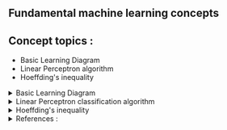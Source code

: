 ## Fundamental machine learning concepts

## Concept topics :
- Basic Learning Diagram
- Linear Perceptron algorithm
- Hoeffding's inequality

<details>
  <p>

  <summary>Basic Learning Diagram</summary>
  </p>

<p align="left"><img width=60% src="https://github.com/hilsdsg3/Machine_Learning_Fundamentels/blob/master/meta_data/Basic_Learning_Problem_Diagram.png"></p>
</details>

<details>
  <summary>Linear Perceptron classification algorithm </summary>
<details>
<summary>--- Background</summary>
<p>

One basic machine learning classification algorithim model is called the Linear Perceptron. The Linear Perceptron model attempts to classify values and result in a final linear equation. Some examples are basic credit approval and disease detection (malignent/benign). The perceptron uses certain criteria as x inputs and automatically adjusts the importance of the criteria based on traning data. Then the resulting perceptron algorithm is used to predict based on new instances of the same criteria for a binary result of yes/no.
</p>

```
Some examples
+1/-1 - Sensor signals
1/0 - Bits (computer)
True/False - Disease detection (cancer or not), fraud detection
Yes/No - Credit approval
```

On the left the model diagram, the inputs are denoted with an x and they are defined as the criteria conditions for yes/no. As an example is credit approval,  x1 may represent annual salary, x2 may represent credit length, and x3 may represent past deliquencies. Salary maybe more important than credit length so a factor is used for the inputs. Choosing the right importance or weights is the key to the perceptron algorithm. The weights are represented by the arrows. If these weights are adjusted correctly , the perceptron predicts the binary outcome , "yes" credit approval or "no" disapproval.      

<p float="left">
<img src="https://github.com/hilsdsg3/Machine_Learning_Fundamentels/blob/master/meta_data/Perceptron_diagram.png" width='300'><img src="https://github.com/hilsdsg3/Machine_Learning_Fundamentels/blob/master/meta_data/Perceptron_diagram2.png" width='300'>
</p>

To make the algorithm effective, training data becomes important to use as the algorithm modifies the importance or weights the characteristic conditions. Then the perceptron algorithm is used to accurately predict the outcome of new data. This new data contains the characteristic conditions and with the final percepton algorithm the result is an accurate approval/disapproval.

</details>

<details>
<summary>--- Perceptron Algorthim Overview</summary>

<p>

The general model equation evaluates each training set of data and classifies them result as a +1 or 0. These classifications can easily be changed to a +1/-1 instead of 1/0 but they must always be binary , either one or the other.  

<p align="left">
<img src="https://github.com/hilsdsg3/Machine_Learning_Fundamentels/blob/master/meta_data/general_perceptron_model_equation.svg"/>
</p>

<p>
```
Let's break this model down further:
- f(x) represents predicted output of the perception
- The weights (w) multiplied by the critera (x). That result is compared with 0.
- If the result is greater than 0 , f(x) is 1. If not then f(x) is 0.
- If f(x) is 1 then update the weights.
```
</p>

<p>

The following diagram shows the inputs as x variables and the weights or the importance of the inputs.
A new concept that is shown is the threshold or bias. This threshold is defined as the minimum criteria for a Yes or True result. All of these weights and the threshold is given an initial number for the perceptron to modify. The threshold initial number does not have to be correct because the perceptron will automatically converge on a final value.
</p>

<p align="center"><img width=60% src="https://github.com/hilsdsg3/Machine_Learning_Fundamentels/blob/master/meta_data/Perceptron_diagram_detail3.png"></p>

<p>

Let use a conceptual example of **Credit approval**. The input criteria (x) are items such as salary, previous deliquences, and credit history. These inputs are cast x_1,...,x_d. The weights would be the importance of each x criteria. The bias / threshold is the minimum criteria to approve/disapprove credit.

</p>

```
Inputs :
x1 = 1 : Salary
x2 = 0 : Previous deliquencies
x3 = 1 : Credit history

Weights :
w1 = 4 : Salary , most significant
w2 = 3 : Previous deliquencies
w3 = 2 : Credit history , least significant

Threshold = 3 : Minimal criteria for credit approval
```
The key to most algorithms including this one is the automatic adjustments of the weights and the threshold. 
The perceptron adjusts the weights based off of training data. This training data is pre-determined to be True/False.
If the perceptron finds a classification or a line that separates the training data into True/False, we have met our goal. Then an accurate prediction is applied to new data for classifying it into True/False using the new classification line.

</detail>

<p align="center"><img width=60% src="https://github.com/hilsdsg3/Machine_Learning_Fundamentels/blob/master/meta_data/Credit_approval_example.png"></p>

<p align="left">
<img src="https://github.com/hilsdsg3/Machine_Learning_Fundamentels/blob/master/meta_data/weighted_sum_equation.svg"/>
</p>
</details>

<details>
<summary>--- Perceptron magic</summary>
<p align="center"><img width=30% src="https://github.com/hilsdsg3/Machine_Learning_Fundamentels/blob/master/meta_data/Magic_pic.png"></p>

<p>

The key to the perceptron is updating the weights in the following equation to obtain the accurate classification line. The error term is the difference in the true decision and the percieved decision : y - f(x). For each set of training data there are two sets of values : The x values and the result true y values. The y values are true because this is the true outcome of the criteria. That is why it is crucial to do an exploratory data analysis on your training data. If one data point is truely misclassified that one data point is going to skew the final weights.
</p>

<p float="left">
<img src="https://github.com/hilsdsg3/Machine_Learning_Fundamentels/blob/master/meta_data/linear_perceptron_update_equation.svg" width='300'>
</p>

<p float="left">
<img src="https://github.com/hilsdsg3/Machine_Learning_Fundamentels/blob/master/meta_data/linear_perceptron_error_equation.svg" width='250'>
</p>

```
Variables :
y = Accurate classification of the training data set, real decision , yes/no
f(x) = perceptron/perceived classification of each set of training data
w = original weights
w' = weight update
error = Difference of the Accurate classification and perceptron classification 
```
<p>
Thre following diagram makes programming easier. The criteria inputs are x1 and x2. Although, now we have moved the threshold into the inputs as a 1. Remember this threashold was the MIN for a True/Yes condition. By moving the threshold to the inputs, the flexibility in adjusting the threshold weight is clear and done by the perceptron. The threshold term (x*w) may indeed be a 0 because of the weight (1*0=0). But let the perceptron determine that from the training data.
</p>

<p align="center"><img width=60% src="https://github.com/hilsdsg3/Machine_Learning_Fundamentels/blob/master/meta_data/Perceptron_diagram_detail4.png"></p>

  

</details>

<details>
<summary>--- Perceptron learning steps</summary>
<p>

- The goal is to correctly predict the y column with zero error.

- Initialize the weights, often randomly or set them with an initial value of 0
```
Initialize the weights :
w = [0, 0, 0] # [bias, weight, weight]

We are given a training set with three different input (threshold-x0,x1,x2)
Training data :
 x0   x1   x2  |   y
---- ---- ---- | ----
 1    1     1  |   1    : first set
 1    1     0  |   0    : second set
 1    0     1  |   0    : third set
 1    0     0  |   0    : fourth set
```
- For each set of inputs in the set of training examples our perceptron will :
Predict and output a 1/0, compare it to the expected output , update its weights, if 
the expected output does not equal the actual output and move to the next set of inputs.
Further concepts : 
- We can define how well the perceptron is performing on the known training set data by the error (e).
The goal for the perceptron have as minimal error as possible or 0. 
```
e = expected output - actual output = y - f(x)
```
- Adjustment to the weights of the perceptron. While the input value (x) cannot be adjusted, the weights can be adjusted and set to w' by adding or subtracting x.

```
if the error is +1 then the weight must be adjusted to   w' = w + (1 * x) = w + x
if the error is -1 then the weight must be adjusted to   w' = w + (-1 * x) = w - x
if the error is 0 then the perceptron correctly predicted the expected output   w' = w 
```

As the perceptron cycles through the training data rows, a w' results.

```
w' = w + (error) * x
```

Let's go through one iteration of updating the weights.

```
1. Intialize the weights
If intial w = [0, 0, 0] and bias,x1,x2 = [1, 1, 1] where y=1
then f(x) = 1 if w dot x > 0

2. Apply the weighted sum equation
= (0 * 1) + (0 * 1) + (0 * 1) = 0 when y=1
Therefore e = y - f(x) = 1

3. Apply the update w' equation
w_1 + e * 1 = 0 + 1 * 1 = 1 for w_1
w_2 + e * x_1 = 0 + 1 * 1 = 1 for w_2
w_3 + e * x_2 = 0 + 1 * 1 = 1 for w_3
Resulting in w' = [1, 1, 1]
```

Now we have the weights that will predict the first set but we need to do some further work on tuning these weights to have 0 error or successful prediction in all cases.

```
Starting with these weights [1, 1, 1] but this time
with the 2nd set of data istead of the 1st set.
w    = [1, 1, 1] # updated weights
x    = [1, 1, 0] # 2nd set of data
y    = 0
w * x = (1 * 1) + (1 * 1) + (1 * 0) > 0 so
f(x) = 1
e    = -1
w'   = w + -1x = [0, 0, 1]
'---------------------------------
w    = [0, 0, 1] # updated weights
x    = [1, 0, 1] # 3rd set of data
y    = 0
f(x) = 1
e    = -1
w    = w + -1x = [-1, 0, 0]
'---------------------------------
w    = [-1, 0, 0] # updated weights
x    = [1, 0, 0] # 4th set of data
y    = 0
f(x) = 0
e    = 0
w    = w + 0x = [-1, 0, 0]
'---------------------------------
w    = [-1, 0, 0] # updated weights
x    = [1, 1, 1] # restart at the 1st set again
y    = 1
f(x) = 0
e    = 1
w    = w + 1x = [0, 1, 1]
'---------------------------------
w    = [0, 1, 1] # updated weights
x    = [1, 1, 0] # the 2nd set again
y    = 0
f(x) = 1
e    = -1
w    = w + -1x = [-1, 0, 1]
'---------------------------------
w    = [-1, 0, 1] # updated weights
x    = [1, 0, 1]  # the 3rd set again
y    = 0
f(x) = 0
e    = 0
w    = w + 0x = [-1, 0, 1]
'---------------------------------
w    = [-1, 0, 1] # updated weights
x    = [1, 0, 0]  # the 4rd set again
y    = 0
f(x) = 0
e    = 0
w    = w + 0x = [-1, 0, 1]
'---------------------------------
w    = [-1, 0, 1] # updated weights
x    = [1, 1, 1] # 1st set
y    = 1
f(x) = 0
e    = 1
w    = w + 1x = [0, 1, 2]
'---------------------------------
w    = [0, 1, 2] # updated weights
x    = [1, 1, 0] # 2nd set
y    = 0
f(x) = 1
e    = -1
w    = w + -1x = [-1, 0, 2]
'---------------------------------
w    = [-1, 0, 2] # updated weights
x    = [1, 0, 1] # 3rd set
y    = 0
f(x) = 1
e    = -1
w    = w + -1x = [-2, 0, 1]
'---------------------------------
w    = [-2, 0, 1] # updated weights
x    = [1, 0, 0] # 4th set
y    = 0
f(x) = 0
e    = 0
w    = w + 0x = [-2, 0, 1]
'---------------------------------
w    = [-2, 0, 1] # updated weights
x    = [1, 1, 1] # 1st set
y    = 1
f(x) = 0
e    = 1
w    = w + 1x = [-1, 1, 2]
'---------------------------------
w    = [-1, 1, 2] # updated weights
x    = [1, 1, 0] # 2nd set
y    = 0
f(x) = 0
e    = 0
w    = w + 0x = [-1, 1, 2]
'---------------------------------
w    = [-1, 1, 2] # updated weights
x    = [1, 0, 1] # 3rd set
y    = 0
f(x) = 1
e    = -1
w    = w + -1x = [-2, 1, 1]
'---------------------------------
w    = [-2, 1, 1] # updated weights
x    = [1, 0, 0]  # 4th set
y    = 0
f(x) = 0
e    = 0
w    = w + 0x = [-2, 1, 1]
'---------------------------------
w    = [-2, 1, 1] # updated weights
x    = [1, 1, 1] # 1st set
y    = 1
f(x) = 0
e    = 1
w    = w + 1x = [-1, 2, 2]
'---------------------------------
w    = [-1, 2, 2] # updated weights
x    = [1, 1, 0] # 2nd set
y    = 0
f(x) = 1
e    = -1
w    = w + -1x = [-2, 1, 2]
'---------------------------------
w    = [-2, 1, 2] # updated weights
x    = [1, 0, 1] # 3rd set
y    = 0
f(x) = 0
e    = 0                          # No Error!
w    = w + 0x = [-2, 1, 2]
'---------------------------------
w    = [-2, 1, 2] # updated weights
x    = [1, 0, 0] # 4th set
y    = 0
f(x) = 0
e    = 0                          # No Error!
w    = w + 0x = [-2, 1, 2]
'---------------------------------
w    = [-2, 1, 2] # updated weights
x    = [1, 1, 1] # 1st set
y    = 1
f(x) = 1
e    = 0                          # No Error!
w    = w + 0x = [-2, 1, 2]
'---------------------------------
w    = [-2, 1, 2] # updated weights
x    = [1, 1, 0]  # 2nd set
y    = 0
f(x) = 0
e    = 0                          # No Error!
w    = w + 0x = [-2, 1, 2]
'---------------------------------
w    = [-2, 1, 2] # updated weights
x    = [1, 0, 1] # 3rd set
y    = 0
f(x) = 0
e    = 0                          # No Error!
w    = w + 0x = [-2, 1, 2]
```

<p>

So in conclusion, after the weights were updated 12 times, we arrive at the final weight [-2, 1, 2]. We started with a default weight of [0, 0, 0] with the perceptron's assistance we now have a robust set of final weights. These weights are correct for all cases of the any training data. Now this example was easily adjusted and used for simplistic terms so one could notice the changes in the weights. 
 </p>

</details>

<details>
<summary>--- Additional  concepts</summary>
<p>

**There are three additional concepts that need explaining.**
</p>

<p>
Epoch is the number of times we’ve iterated through the entire training set. So for the example above, during we only ran the training data two times through. In the real world we have several input sets so it is necessary to have at least as many Epochs for the perceptron to converge on a solution.
</p>
<p>

Threshold is different than what we now call our bias. Threshold is the maximum number of epochs we will allow to pass while training. There is not a built in stopping point of our algorithm. Adding a threshold is one way of stopping our training loop.
</p>

<p>

Learning rate, symbolized by α, is the magnitude at which we increase or decrease our weights during each iteration of training. So the alpha is multipled by the error an the x as the following equation. The manual example above does not demostrate this too clearly but the learning rate number is flexible so that if you choose 0.2 or 0.3 , the perceptron is going to converge. Generally, set the learning rate to 20% of the x range.
</p>

<p float="left">
<img src="https://github.com/hilsdsg3/Machine_Learning_Fundamentels/blob/master/meta_data/linear_perceptron_updated_update_equation.svg" width='250'>
</p>

</details>

<details>
<summary>--- Programming steps to the Perceptron</summary>

1. The dimensions are the characteristics (x1,x2,x3...,xd).
Assign random number(s) as weights according to the amount of characteristics given the training set x (x1, y1),(x2, y2),...(xf,yf)
<img src="https://latex.codecogs.com/svg.latex?{\color{Red}h}(x)=sign({\color{Red}w_T}x)"/>
2. Obtain the +/- sign of h(x) for all the x points multiplied by their weight.
3. Assign a learning rate constant, nu. The learning rate is the update factor value that is multiplied by the weights.
It is best to choose a learning constant that is a fraction (~20%) of the range in the x values.   
4. Compare the h(x) sign with the respective y sign. Denote the misclassified h(x).  
5. Pick at random a misclassified h(x) :
<img src="https://latex.codecogs.com/svg.latex?sign({\color{Red}w_T}x)\neq{y_n}"/>
6. Use the learning rate (nu), original weight (w) and the correct y sign to get the new weight  
<img src="https://latex.codecogs.com/svg.latex?{{w_T}^{'}}=w_T+\nu y_n"/>
7. For number of misclassified points, repeat step 6.
8. If linearly separable points or in other words if the points can be bisected/divides correctly by a line, this is called convergence.
9. Plot the resulting line with the points.
</details>
</details>


<details>
  <summary>Hoeffding's inequality</summary>
  <img src="https://latex.codecogs.com/svg.latex?\mathbb{P}\left [ \left | E_{in}(h)-E_{out}(h) > \epsilon \right | \right ]\leq 2e^{-2\epsilon ^2N}"/>
</details>

<details>
  <summary>References :</summary>
* [Fundamentals of Machine Learning - Caltech CS156 taught by Dr. Abu-Mostofa](https://work.caltech.edu/telecourse)
* [Machine Learning - Coursera - Andrew Ng](https://www.coursera.org/learn/machine-learning/home/welcome)
* [Reinforcement Learning - UC Berkeley - Sergey Levine](https://www.youtube.com/watch?v=SinprXg2hUA&list=PLkFD6_40KJIwhWJpGazJ9VSj9CFMkb79A&index=1)
</details>
